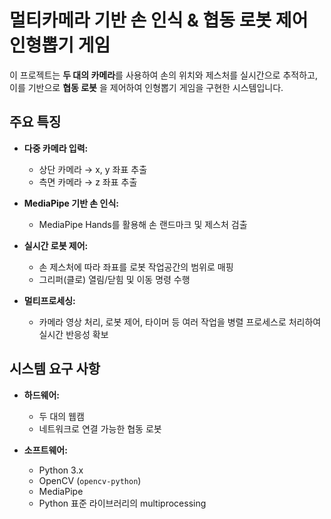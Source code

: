# 멀티카메라 기반 손 인식 & 협동 로봇 제어 인형뽑기 게임

이 프로젝트는 **두 대의 카메라**를 사용하여 손의 위치와 제스처를 실시간으로 추적하고, 이를 기반으로 **협동 로봇** 을 제어하여 인형뽑기 게임을 구현한 시스템입니다.

## 주요 특징

- **다중 카메라 입력:**  
  - 상단 카메라 → x, y 좌표 추출  
  - 측면 카메라 → z 좌표 추출

- **MediaPipe 기반 손 인식:**  
  - MediaPipe Hands를 활용해 손 랜드마크 및 제스처 검출

- **실시간 로봇 제어:**  
  - 손 제스처에 따라 좌표를 로봇 작업공간의 범위로 매핑  
  - 그리퍼(클로) 열림/닫힘 및 이동 명령 수행

- **멀티프로세싱:**  
  - 카메라 영상 처리, 로봇 제어, 타이머 등 여러 작업을 병렬 프로세스로 처리하여 실시간 반응성 확보

## 시스템 요구 사항

- **하드웨어:**  
  - 두 대의 웹캠 
  - 네트워크로 연결 가능한 협동 로봇

- **소프트웨어:**  
  - Python 3.x  
  - OpenCV (`opencv-python`)  
  - MediaPipe  
  - Python 표준 라이브러리의 multiprocessing


